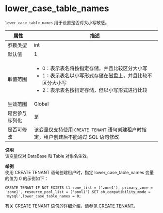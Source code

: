 lower_case_table_names 
===========================================

`lower_case_table_names` 用于设置是否对大小写敏感。


| **属性**  |                                                                                                   **描述**                                                                                                    |
|---------|-------------------------------------------------------------------------------------------------------------------------------------------------------------------------------------------------------------|
| 参数类型    | int                                                                                                                                                                                                         |
| 默认值     | 1                                                                                                                                                                                                           |
| 取值范围    | <ul><li> 0：表示表名将按指定存储，并且比较区分大小写 </li><li> 1：表示表名以小写形式存储在磁盘上，并且比较不区分大小写 </li><li> 2：表示表名按指定存储，但以小写形式进行比较</li></ul>    |
| 生效范围    | Global                                                                                                                                                                                                      |
| 是否参与序列化 | 是                                                                                                                                                                                                           |
| 是否可修改   | 该变量仅支持使用 `CREATE TENANT` 语句创建租户时指定，租户创建后不能通过 SQL 语句修改                                                                                                                                                                  |

**说明**  
该变量仅对 DataBase 和 Table 对象名生效。

**举例**  
使用 CREATE TENANT 语句创建租户时，指定 lower_case_table_names 变量的值为 0 的示例如下：



    CREATE TENANT IF NOT EXISTS t1 zone_list = ('zone1'), primary_zone = 'zone1', resource_pool_list = ('pool1') SET ob_compatibility_mode = 'mysql',lower_case_table_names = 0;

有关 CREATE TENANT 语句的详细介绍，请参见 [CREATE TENANT](../../oceanbase-doc/zh-CN/10.sql-reference/5.sql-statements/21.create-tenant.md)。
